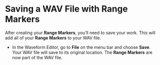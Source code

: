 # Saving a WAV File with Range Markers

After creating your **Range Markers**, you’ll need to save your work. This will add all of your **Range Markers** to your WAV file.

* In the Waveform Editor, go to **File** on the menu bar and choose **Save**. Your WAV file will save to its original location. The **Range Markers** are now part of the WAV file.



